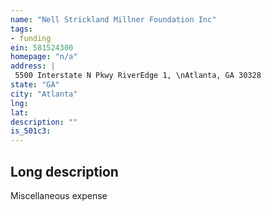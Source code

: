 ```yaml
---
name: "Nell Strickland Millner Foundation Inc"
tags:
- funding
ein: 581524300
homepage: "n/a"
address: |
 5500 Interstate N Pkwy RiverEdge 1, \nAtlanta, GA 30328
state: "GA"
city: "Atlanta"
lng: 
lat: 
description: ""
is_501c3: 
---
```


## Long description

Miscellaneous expense
